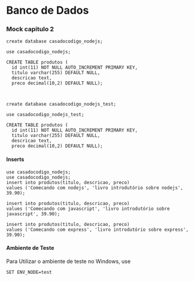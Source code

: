 Banco de Dados
==============
### Mock capitulo 2
```
create database casadocodigo_nodejs;

use casadocodigo_nodejs;

CREATE TABLE produtos (
  id int(11) NOT NULL AUTO_INCREMENT PRIMARY KEY,
  titulo varchar(255) DEFAULT NULL,
  descricao text,
  preco decimal(10,2) DEFAULT NULL);



create database casadocodigo_nodejs_test;

use casadocodigo_nodejs_test;

CREATE TABLE produtos (
  id int(11) NOT NULL AUTO_INCREMENT PRIMARY KEY,
  titulo varchar(255) DEFAULT NULL,
  descricao text,
  preco decimal(10,2) DEFAULT NULL);

```
#### Inserts

```
use casadocodigo_nodejs;
use casadocodigo_nodejs;
insert into produtos(titulo, descricao, preco)
values ('Comecando com nodejs', 'livro introdutório sobre nodejs', 39.90);

insert into produtos(titulo, descricao, preco)
values ('Comecando com javascript', 'livro introdutório sobre javascript', 39.90);

insert into produtos(titulo, descricao, preco)
values ('Comecando com express', 'livro introdutório sobre express', 39.90);
```

#### Ambiente de Teste

 Para Utilizar o ambiente de teste no Windows, use
 ``` sh
 SET ENV_NODE=test
 ```
